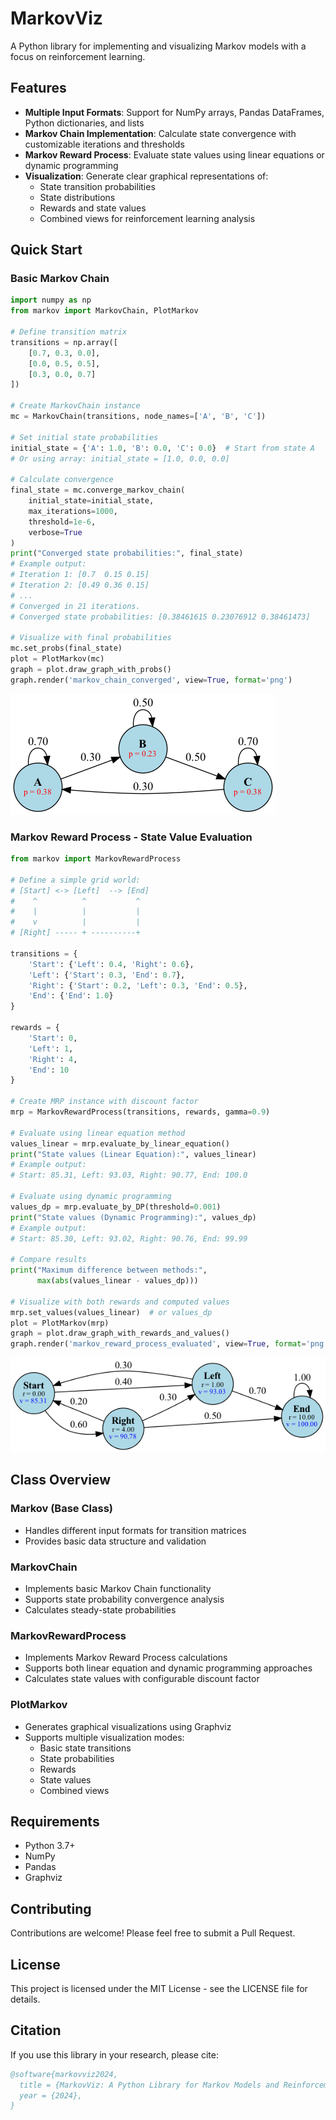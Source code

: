 # MarkovViz

A Python library for implementing and visualizing Markov models with a focus on reinforcement learning.

## Features

- **Multiple Input Formats**: Support for NumPy arrays, Pandas DataFrames, Python dictionaries, and lists
- **Markov Chain Implementation**: Calculate state convergence with customizable iterations and thresholds
- **Markov Reward Process**: Evaluate state values using linear equations or dynamic programming
- **Visualization**: Generate clear graphical representations of:
  - State transition probabilities
  - State distributions
  - Rewards and state values
  - Combined views for reinforcement learning analysis

## Quick Start

### Basic Markov Chain

```python
import numpy as np
from markov import MarkovChain, PlotMarkov

# Define transition matrix
transitions = np.array([
    [0.7, 0.3, 0.0],
    [0.0, 0.5, 0.5],
    [0.3, 0.0, 0.7]
])

# Create MarkovChain instance
mc = MarkovChain(transitions, node_names=['A', 'B', 'C'])

# Set initial state probabilities
initial_state = {'A': 1.0, 'B': 0.0, 'C': 0.0}  # Start from state A
# Or using array: initial_state = [1.0, 0.0, 0.0]

# Calculate convergence
final_state = mc.converge_markov_chain(
    initial_state=initial_state,
    max_iterations=1000,
    threshold=1e-6,
    verbose=True
)
print("Converged state probabilities:", final_state)
# Example output:
# Iteration 1: [0.7  0.15 0.15]
# Iteration 2: [0.49 0.36 0.15]
# ...
# Converged in 21 iterations.
# Converged state probabilities: [0.38461615 0.23076912 0.38461473]

# Visualize with final probabilities
mc.set_probs(final_state)
plot = PlotMarkov(mc)
graph = plot.draw_graph_with_probs()
graph.render('markov_chain_converged', view=True, format='png')
```
![Markov Chain Example](./images/markov_chain_converged.png)

### Markov Reward Process - State Value Evaluation

```python
from markov import MarkovRewardProcess

# Define a simple grid world:
# [Start] <-> [Left]  --> [End]
#    ^          ^           ^
#    |          |           |
#    v          |           |
# [Right] ----- + ----------+

transitions = {
    'Start': {'Left': 0.4, 'Right': 0.6},
    'Left': {'Start': 0.3, 'End': 0.7},
    'Right': {'Start': 0.2, 'Left': 0.3, 'End': 0.5},
    'End': {'End': 1.0}
}

rewards = {
    'Start': 0,
    'Left': 1,
    'Right': 4,
    'End': 10
}

# Create MRP instance with discount factor
mrp = MarkovRewardProcess(transitions, rewards, gamma=0.9)

# Evaluate using linear equation method
values_linear = mrp.evaluate_by_linear_equation()
print("State values (Linear Equation):", values_linear)
# Example output:
# Start: 85.31, Left: 93.03, Right: 90.77, End: 100.0

# Evaluate using dynamic programming
values_dp = mrp.evaluate_by_DP(threshold=0.001)
print("State values (Dynamic Programming):", values_dp)
# Example output:
# Start: 85.30, Left: 93.02, Right: 90.76, End: 99.99

# Compare results
print("Maximum difference between methods:", 
      max(abs(values_linear - values_dp)))

# Visualize with both rewards and computed values
mrp.set_values(values_linear)  # or values_dp
plot = PlotMarkov(mrp)
graph = plot.draw_graph_with_rewards_and_values()
graph.render('markov_reward_process_evaluated', view=True, format='png')
```

![Markov Chain Example](./images/markov_reward_process_evaluated.png)


## Class Overview

### Markov (Base Class)
- Handles different input formats for transition matrices
- Provides basic data structure and validation

### MarkovChain
- Implements basic Markov Chain functionality
- Supports state probability convergence analysis
- Calculates steady-state probabilities

### MarkovRewardProcess
- Implements Markov Reward Process calculations
- Supports both linear equation and dynamic programming approaches
- Calculates state values with configurable discount factor

### PlotMarkov
- Generates graphical visualizations using Graphviz
- Supports multiple visualization modes:
  - Basic state transitions
  - State probabilities
  - Rewards
  - State values
  - Combined views

## Requirements

- Python 3.7+
- NumPy
- Pandas
- Graphviz

## Contributing

Contributions are welcome! Please feel free to submit a Pull Request.

## License

This project is licensed under the MIT License - see the LICENSE file for details.

## Citation

If you use this library in your research, please cite:

```bibtex
@software{markovviz2024,
  title = {MarkovViz: A Python Library for Markov Models and Reinforcement Learning Visualization},
  year = {2024},
}
```
